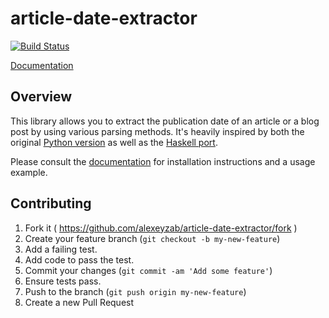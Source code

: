 # article-date-extractor

[![Build Status](https://travis-ci.org/alexeyzab/article-date-extractor.svg?branch=master)](https://travis-ci.org/alexeyzab/article-date-extractor)

[Documentation](https://docs.rs/article-date-extractor)

## Overview

This library allows you to extract the publication date of an article or a blog post by using various parsing methods. It's heavily inspired by both the original [Python version](https://github.com/Webhose/article-date-extractor) as well as the [Haskell port](https://github.com/amir/article-date-extractor).

Please consult the [documentation](https://docs.rs/article-date-extractor) for installation instructions and a usage example.

## Contributing

1. Fork it ( https://github.com/alexeyzab/article-date-extractor/fork )
2. Create your feature branch (`git checkout -b my-new-feature`)
3. Add a failing test.
4. Add code to pass the test.
5. Commit your changes (`git commit -am 'Add some feature'`)
6. Ensure tests pass.
7. Push to the branch (`git push origin my-new-feature`)
8. Create a new Pull Request
